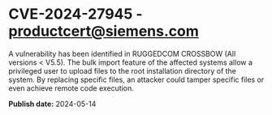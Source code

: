 # CVE-2024-27945 - productcert@siemens.com

A vulnerability has been identified in RUGGEDCOM CROSSBOW (All versions < V5.5). The bulk import feature of the affected systems allow a privileged user to upload files to the root installation directory of the system. By replacing specific files, an attacker could tamper specific files or even achieve remote code execution.

**Publish date:** 2024-05-14
